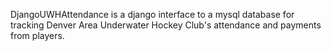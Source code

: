 DjangoUWHAttendance is a django interface to a mysql database for tracking Denver Area Underwater Hockey Club's attendance and payments from players.
